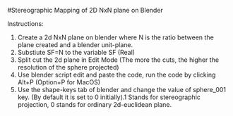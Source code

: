#Stereographic Mapping of 2D NxN plane on Blender

Instructions:
1. Create a 2d NxN plane on blender where N is the ratio between the plane created and a blender unit-plane.
2. Substiute SF=N to the variable SF (Real)
3. Split cut the 2d plane in Edit Mode (The more the cuts, the higher the resolution of the sphere projected)
4. Use blender script edit and paste the code, run the code by clicking Alt+P (Option+P for MacOS)
5. Use the shape-keys tab of blender and change the value of sphere_001 key. (By default it is set to 0 initially).1 Stands for stereographic projection, 0 stands for ordinary 2d-euclidean plane. 
